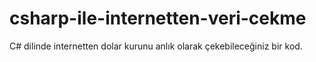 # csharp-ile-internetten-veri-cekme
C# dilinde internetten dolar kurunu anlık olarak çekebileceğiniz bir kod.
